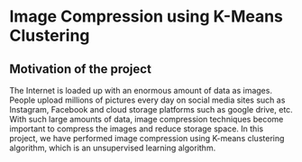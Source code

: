 # Image Compression using K-Means Clustering
## Motivation of the project

The Internet is loaded up with an enormous amount of data as images.
People upload millions of pictures every day on social media sites such as Instagram, Facebook and cloud storage platforms such as google drive, etc. With such large amounts of data, image compression techniques become important to compress the images and reduce storage space.
In this project, we have performed image compression using K-means clustering algorithm, which is an unsupervised learning algorithm.
